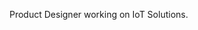 Product Designer working on IoT Solutions.

<!---
stdng/stdng is a ✨ special ✨ repository because its `README.md` (this file) appears on your GitHub profile.
You can click the Preview link to take a look at your changes.
--->
